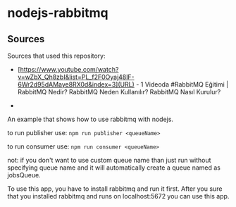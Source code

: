# nodejs-rabbitmq

## Sources

Sources that used this repository:
- [https://www.youtube.com/watch?v=wZbX_Qh8zbI&list=PL_f2F0Oyaj48lF-6Wr2d95dAMaye8RX0d&index=3](URL) - 1 Videoda #RabbitMQ Eğitimi | RabbitMQ Nedir? RabbitMQ Neden Kullanılır? RabbitMQ Nasıl Kurulur?


- 
An example that shows how to use rabbitmq with nodejs.

to run publisher use: `npm run publisher <queueName>`
  
to run consumer use: `npm run consumer <queueName>`
  
not: if you don't want to use custom queue name than just run without specifying queue name and it will automatically create a queue named as jobsQueue.
  
To use this app, you have to install rabbitmq and run it first. After you sure that you installed rabbitmq and runs on localhost:5672 you can use this app.
